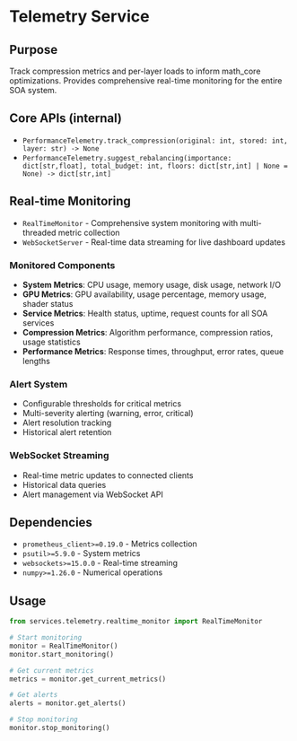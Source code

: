 # Telemetry Service

## Purpose
Track compression metrics and per-layer loads to inform math_core optimizations. Provides comprehensive real-time monitoring for the entire SOA system.

## Core APIs (internal)
- `PerformanceTelemetry.track_compression(original: int, stored: int, layer: str) -> None`
- `PerformanceTelemetry.suggest_rebalancing(importance: dict[str,float], total_budget: int, floors: dict[str,int] | None = None) -> dict[str,int]`

## Real-time Monitoring
- `RealTimeMonitor` - Comprehensive system monitoring with multi-threaded metric collection
- `WebSocketServer` - Real-time data streaming for live dashboard updates

### Monitored Components
- **System Metrics**: CPU usage, memory usage, disk usage, network I/O
- **GPU Metrics**: GPU availability, usage percentage, memory usage, shader status
- **Service Metrics**: Health status, uptime, request counts for all SOA services
- **Compression Metrics**: Algorithm performance, compression ratios, usage statistics
- **Performance Metrics**: Response times, throughput, error rates, queue lengths

### Alert System
- Configurable thresholds for critical metrics
- Multi-severity alerting (warning, error, critical)
- Alert resolution tracking
- Historical alert retention

### WebSocket Streaming
- Real-time metric updates to connected clients
- Historical data queries
- Alert management via WebSocket API

## Dependencies
- `prometheus_client>=0.19.0` - Metrics collection
- `psutil>=5.9.0` - System metrics
- `websockets>=15.0.0` - Real-time streaming
- `numpy>=1.26.0` - Numerical operations

## Usage
```python
from services.telemetry.realtime_monitor import RealTimeMonitor

# Start monitoring
monitor = RealTimeMonitor()
monitor.start_monitoring()

# Get current metrics
metrics = monitor.get_current_metrics()

# Get alerts
alerts = monitor.get_alerts()

# Stop monitoring
monitor.stop_monitoring()
```

